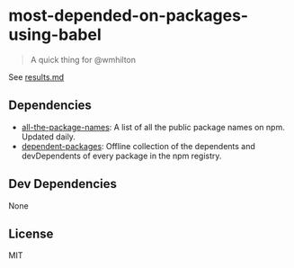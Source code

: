 # most-depended-on-packages-using-babel

> A quick thing for @wmhilton

See [results.md](results.md)

## Dependencies

- [all-the-package-names](https://github.com/zeke/all-the-package-names): A list of all the public package names on npm. Updated daily.
- [dependent-packages](https://github.com/zeke/dependent-packages): Offline collection of the dependents and devDependents of every package in the npm registry.

## Dev Dependencies

None

## License

MIT
